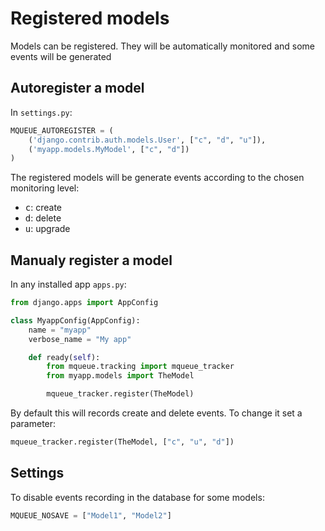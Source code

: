 # Registered models

Models can be registered. They will be automatically monitored and some events will be generated

## Autoregister a model

In `settings.py`:

```python
MQUEUE_AUTOREGISTER = (
    ('django.contrib.auth.models.User', ["c", "d", "u"]),
    ('myapp.models.MyModel', ["c", "d"])
)
```

The registered models will be generate events according to the chosen monitoring level:

- <kbd>c</kbd>: create
- <kbd>d</kbd>: delete
- <kbd>u</kbd>: upgrade

## Manualy register a model

In any installed app `apps.py`:

```python
from django.apps import AppConfig

class MyappConfig(AppConfig):
    name = "myapp"
    verbose_name = "My app"

    def ready(self):
        from mqueue.tracking import mqueue_tracker
        from myapp.models import TheModel

        mqueue_tracker.register(TheModel)
```

By default this will records create and delete events. To change it set a parameter:

```python
mqueue_tracker.register(TheModel, ["c", "u", "d"])
```

## Settings

To disable events recording in the database for some models:

```python
MQUEUE_NOSAVE = ["Model1", "Model2"]
```

